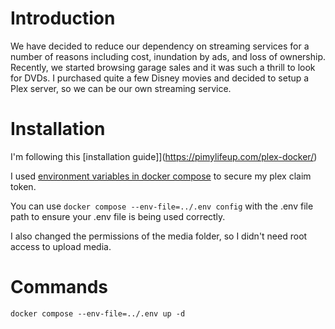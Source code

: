 # Introduction
We have decided to reduce our dependency on streaming services for a number of reasons including cost, inundation by ads, and loss of ownership.  Recently, we started browsing garage sales and it was such a thrill to look for DVDs.  I purchased quite a few Disney movies and decided to setup a Plex server, so we can be our own streaming service.

# Installation
I'm following this [installation guide]](https://pimylifeup.com/plex-docker/)

I used [environment variables in docker compose](https://docs.docker.com/compose/how-tos/environment-variables/variable-interpolation/) to secure my plex claim token.

You can use `docker compose --env-file=../.env config` with the .env file path to ensure your .env file is being used correctly.

I also changed the permissions of the media folder, so I didn't need root access to upload media.

# Commands
`docker compose --env-file=../.env up -d`